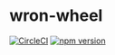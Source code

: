 # wron-wheel
[![CircleCI](https://circleci.com/gh/qian153087222/wron-wheel.svg?style=svg)](https://circleci.com/gh/qian153087222/wron-wheel)
[![npm version](https://badge.fury.io/js/react-wheel999.svg)](https://badge.fury.io/js/react-wheel999)